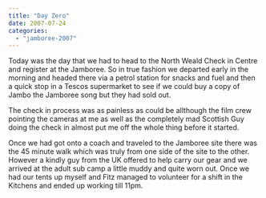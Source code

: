 ```yaml
---
title: "Day Zero"
date: 2007-07-24
categories: 
  - "jamboree-2007"
---
```


Today was the day that we had to head to the North Weald Check in Centre and register at the Jamboree. So in true fashion we departed early in the morning and headed there via a petrol station for snacks and fuel and then a quick stop in a Tescos supermarket to see if we could buy a copy of Jambo the Jamboree song but they had sold out.

The check in process was as painless as could be allthough the film crew pointing the cameras at me as well as the completely mad Scottish Guy doing the check in almost put me off the whole thing before it started.

Once we had got onto a coach and traveled to the Jamboree site there was the 45 minute walk which was truly from one side of the site to the other. However a kindly guy from the UK offered to help carry our gear and we arrived at the adult sub camp a little muddy and quite worn out. Once we had our tents up myself and Fitz managed to volunteer for a shift in the Kitchens and ended up working till 11pm.
